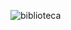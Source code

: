 ![biblioteca](https://github.com/edumel20/Diagrama_actividades/assets/145054591/a557a9ec-aebc-45ac-84e5-8753caff71d0)
